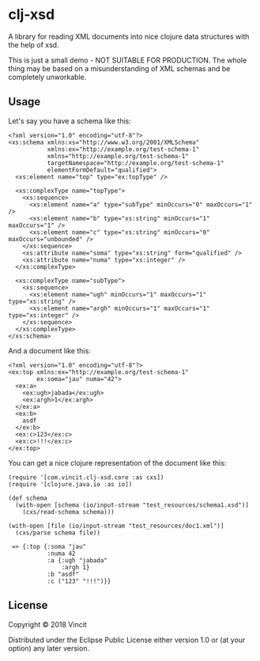 # clj-xsd

A library for reading XML documents into nice clojure data structures
with the help of xsd.

This is just a small demo - NOT SUITABLE FOR PRODUCTION. The whole
thing may be based on a misunderstanding of XML schemas and be 
completely unworkable.

## Usage

Let's say you have a schema like this:

```
<?xml version="1.0" encoding="utf-8"?>
<xs:schema xmlns:xs="http://www.w3.org/2001/XMLSchema"
           xmlns:ex="http://example.org/test-schema-1"
           xmlns="http://example.org/test-schema-1"
           targetNamespace="http://example.org/test-schema-1"
           elementFormDefault="qualified">
  <xs:element name="top" type="ex:topType" />

  <xs:complexType name="topType">
    <xs:sequence>
      <xs:element name="a" type="subType" minOccurs="0" maxOccurs="1" />
      <xs:element name="b" type="xs:string" minOccurs="1" maxOccurs="1" />
      <xs:element name="c" type="xs:string" minOccurs="0" maxOccurs="unbounded" />
    </xs:sequence>
    <xs:attribute name="soma" type="xs:string" form="qualified" />
    <xs:attribute name="numa" type="xs:integer" />
  </xs:complexType>

  <xs:complexType name="subType">
    <xs:sequence>
      <xs:element name="ugh" minOccurs="1" maxOccurs="1" type="xs:string" />
      <xs:element name="argh" minOccurs="1" maxOccurs="1" type="xs:integer" />
    </xs:sequence>
  </xs:complexType>
</xs:schema>
```

And a document like this:

```
<?xml version="1.0" encoding="utf-8"?>
<ex:top xmlns:ex="http://example.org/test-schema-1"
        ex:soma="jau" numa="42">
  <ex:a>
    <ex:ugh>jabada</ex:ugh>
    <ex:argh>1</ex:argh>
  </ex:a>
  <ex:b>
    asdf
  </ex:b>
  <ex:c>123</ex:c>
  <ex:c>!!!</ex:c>
</ex:top>
```

You can get a nice clojure representation of the document like this:

```
(require '[com.vincit.clj-xsd.core :as cxs])
(require '[clojure.java.io :as io])

(def schema 
  (with-open [schema (io/input-stream "test_resources/schema1.xsd")]
    (cxs/read-schema schema)))
    
(with-open [file (io/input-stream "test_resources/doc1.xml")]
  (cxs/parse schema file))
  
 => {:top {:soma "jau"
           :numa 42
           :a {:ugh "jabada"
               :argh 1}
           :b "asdf"
           :c ("123" "!!!")}}
```

## License

Copyright © 2018 Vincit

Distributed under the Eclipse Public License either version 1.0 or (at
your option) any later version.
